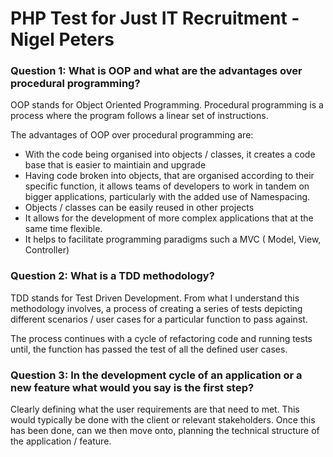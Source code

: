 # PHP Test for Just IT Recruitment - Nigel Peters

### Question 1: What is OOP and what are the advantages over procedural programming?

OOP stands for Object Oriented Programming. Procedural programming is a process where the program follows a linear set of instructions.

The advantages of OOP over procedural programming are:

* With the code being organised into objects / classes, it creates a code base that is easier to maintiain and upgrade
* Having code broken into objects, that are organised according to their specific function, it allows teams of developers to work in tandem on bigger applications, particularly with the added use of Namespacing.
* Objects / classes can be easily reused in other projects
* It allows for the development of more complex applications that at the same time flexible.
* It helps to facilitate programming paradigms such a MVC ( Model, View, Controller)

### Question 2: What is a TDD methodology?

TDD stands for Test Driven Development. From what I understand this methodology involves, a process of creating a series of tests depicting different scenarios / user cases for a particular function to pass against.

The process continues with a cycle of refactoring code and running tests until, the function has passed the test of all the defined user cases.

### Question 3: In the development cycle of an application or a new feature what would you say is the first step?

Clearly defining what the user requirements are that need to met. This would typically be done with the client or relevant stakeholders. Once this has been done, can we then move onto, planning the technical structure of the application / feature.
